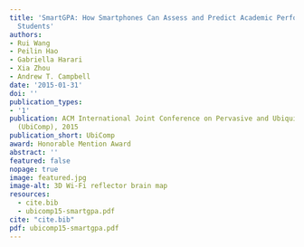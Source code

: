 ```yaml
---
title: 'SmartGPA: How Smartphones Can Assess and Predict Academic Performance of College
  Students'
authors:
- Rui Wang
- Peilin Hao
- Gabriella Harari
- Xia Zhou
- Andrew T. Campbell
date: '2015-01-31'
doi: ''
publication_types:
- '1'
publication: ACM International Joint Conference on Pervasive and Ubiquitous Computing
  (UbiComp), 2015
publication_short: UbiComp
award: Honorable Mention Award
abstract: ''
featured: false
nopage: true
image: featured.jpg
image-alt: 3D Wi-Fi reflector brain map
resources:
  - cite.bib
  - ubicomp15-smartgpa.pdf
cite: "cite.bib"
pdf: ubicomp15-smartgpa.pdf
---
```



